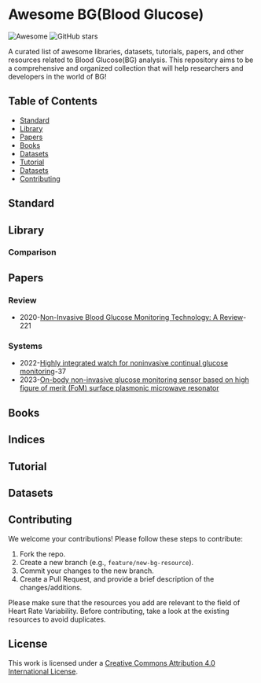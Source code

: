 # Awesome BG(Blood Glucose)


![Awesome](https://awesome.re/badge.svg) ![GitHub stars](https://img.shields.io/github/stars/mintisan/awesome-bg.svg?style=social)

A curated list of awesome libraries, datasets, tutorials, papers, and other resources related to Blood Glucose(BG) analysis. This repository aims to be a comprehensive and organized collection that will help researchers and developers in the world of BG!

## Table of Contents

- [Standard](#standard)
- [Library](#library)
- [Papers](#papers)
- [Books](#books)
- [Datasets](#datasets)
- [Tutorial](#tutorial)
- [Datasets](#datasets)
- [Contributing](#contributing)

## Standard


## Library



### Comparison


## Papers

### Review

- 2020-[Non-Invasive Blood Glucose Monitoring Technology: A Review](https://www.ncbi.nlm.nih.gov/pmc/articles/PMC7731259/)-221


### Systems

- 2022-[Highly integrated watch for noninvasive continual glucose monitoring](https://www.nature.com/articles/s41378-022-00355-5)-37
- 2023-[On-body non-invasive glucose monitoring sensor based on high figure of merit (FoM) surface plasmonic microwave resonator](https://www.nature.com/articles/s41598-023-44435-6)

## Books


## Indices



## Tutorial

## Datasets



## Contributing

We welcome your contributions! Please follow these steps to contribute:

1. Fork the repo.
2. Create a new branch (e.g., `feature/new-bg-resource`).
3. Commit your changes to the new branch.
4. Create a Pull Request, and provide a brief description of the changes/additions.

Please make sure that the resources you add are relevant to the field of Heart Rate Variability. Before contributing, take a look at the existing resources to avoid duplicates.

## License

This work is licensed under a [Creative Commons Attribution 4.0 International License](https://creativecommons.org/licenses/by/4.0/).
